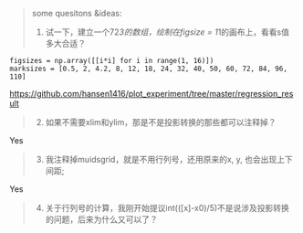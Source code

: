 > some quesitons &ideas: 
> 
> 1. 试一下，建立一个72*3的数组，绘制在figsize = 1*1的画布上，看看s值多大合适？

```
figsizes = np.array([[i*i] for i in range(1, 16)])
marksizes = [0.5, 2, 4.2, 8, 12, 18, 24, 32, 40, 50, 60, 72, 84, 96, 110]
```
https://github.com/hansen1416/plot_experiment/tree/master/regression_result

> 2. 如果不需要xlim和ylim，那是不是投影转换的那些都可以注释掉？

Yes

> 3. 我注释掉muidsgrid，就是不用行列号，还用原来的x, y, 也会出现上下间距; 

Yes

> 4. 关于行列号的计算，我刚开始提议int(([x]-x0)/5)不是说涉及投影转换的问题，后来为什么又可以了？

